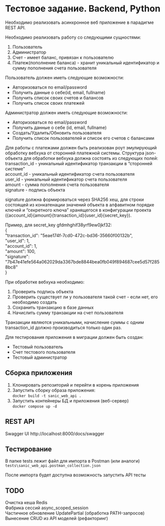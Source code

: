 # Тестовое задание. Backend, Python

Необходимо реализовать асинхронное веб приложение в парадигме REST API.

Необходимо реализовать работу со следующими сущностями:
1. Пользователь  
2. Администратор  
3. Счет - имеет баланс, привязан к пользователю  
4. Платеж(пополнение баланса) - хранит уникальный идентификатор и сумму пополнения счета пользователя  

Пользователь должен иметь следующие возможности:
- Авторизоваться по email/password  
- Получить данные о себе(id, email, fullname)  
- Получить список своих счетов и балансов  
- Получить список своих платежей  

Администратор должен иметь следующие возможности:
- Авторизоваться по email/password  
- Получить данные о себе (id, email, fullname)  
- Создать/Удалить/Обновить пользователя  
- Получить список пользователей и список его счетов с балансами  

Для работы с платежами должен быть реализован роут эмулирующий обработку вебхука от сторонней платежной системы. Структура json-объекта для обработки вебхука должна состоять из следующих полей:  
transaction_id - уникальный идентификатор транзакции в “сторонней системе”  
account_id - уникальный идентификатор счета пользователя  
user_id - уникальный идентификатор счета пользователя  
amount - сумма пополнения счета пользователя  
signature - подпись объекта  

signature должна формироваться через SHA256 хеш, для строки состоящей из конкатенации значений объекта в алфавитном порядке ключей и “секретного ключа” хранящегося в конфигурации проекта ({account_id}{amount}{transaction_id}{user_id}{secret_key}). 

Пример, для secret_key gfdmhghif38yrf9ew0jkf32:  
{  
  "transaction_id": "5eae174f-7cd0-472c-bd36-35660f00132b",  
  "user_id": 1,  
  "account_id": 1,  
  "amount": 100,  
  "signature": "7b47e41efe564a062029da3367bde8844bea0fb049f894687cee5d57f2858bc8"  
}

При обработке вебхука необходимо:
1. Проверить подпись объекта  
2. Проверить существует ли у пользователя такой счет - если нет, его необходимо создать  
3. Сохранить транзакцию в базе данных  
4. Начислить сумму транзакции на счет пользователя  

Транзакции являются уникальными, начисление суммы с одним transaction_id должно производиться только один раз.

Для тестирования приложения в миграции должен быть создан:
- Тестовый пользователь  
- Счет тестового пользователя  
- Тестовый администратор  

## Сборка приложения
1. Клонировать репозиторий и перейти в корень приложения
2. Запустить сборку образа приложения:  
`docker build -t sanic_web_api .`  
3. Запустить контейнеры БД и приложения (веб-сервер)  
`docker compose up -d`

## REST API
Swagger UI http://localhost:8000/docs/swagger  

## Тестирование
В папке tests лежит файл для импорта в Postman (или аналоги)  
`tests\sanic_web_api.postman_collection.json`

После импорта будет доступна возможность запустить API тесты

## TODO
Очистка кеша Redis  
Фабрика сессий async_scoped_session  
Частичное обновление UpdatePartial (обработка PATH-запросов)  
Вынесение CRUD из API моделей (рефакторинг)  